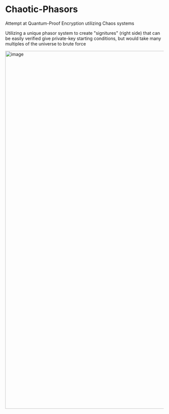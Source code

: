 # Chaotic-Phasors
Attempt at Quantum-Proof Encryption utilizing Chaos systems

Utilizing a unique phasor system to create "signitures" (right side) that can be easily verified give private-key starting conditions, but would take many multiples of the universe to brute force

<img width="1134" alt="image" src="https://github.com/jconorgrogan/Chaotic-Phasors/assets/130090573/e413c786-fc01-476c-8538-854be16284c4">
